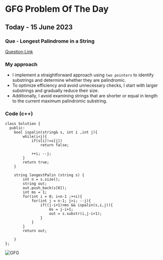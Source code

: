 # GFG Problem Of The Day

## Today - 15 June 2023
### Que - Longest Palindrome in a String

[Question Link](https://practice.geeksforgeeks.org/problems/longest-palindrome-in-a-string3411/1)


### My approach
- I implement a straightforward approach using `two pointers` to identify substrings and determine whether they are palindromic.
- To optimize efficiency and avoid unnecessary checks, I start with larger substrings and gradually reduce their size. 
- Additionally, I avoid examining strings that are shorter or equal in length to the current maximum palindromic substring.


### Code (c++)
```
class Solution {
  public:
    bool ispalin(string& s, int i ,int j){
        while(i<j){
            if(s[i]!=s[j])
                return false;

            ++i; --j;
        }
        return true;
    }

    string longestPalin (string s) {
        int n = s.size();
        string out;
        out.push_back(s[0]);
        int ms = 1;
        for(int i = 0; i<n-1 ;++i){
            for(int j = n-1; j>i; --j){
                if((j-i+1)>ms && ispalin(s,i,j)){
                    ms = j-i+1;
                    out = s.substr(i,j-i+1);
                }
            }
        }
        return out;
        
    }
};
```

![GFG](https://komarev.com/ghpvc/?username=gl01potdgfg&color=blue&&label=Visitors)
